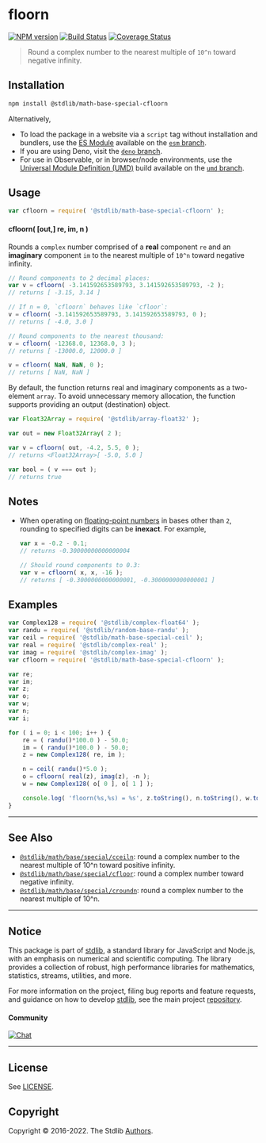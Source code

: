 <!--

@license Apache-2.0

Copyright (c) 2018 The Stdlib Authors.

Licensed under the Apache License, Version 2.0 (the "License");
you may not use this file except in compliance with the License.
You may obtain a copy of the License at

   http://www.apache.org/licenses/LICENSE-2.0

Unless required by applicable law or agreed to in writing, software
distributed under the License is distributed on an "AS IS" BASIS,
WITHOUT WARRANTIES OR CONDITIONS OF ANY KIND, either express or implied.
See the License for the specific language governing permissions and
limitations under the License.

-->

# floorn

[![NPM version][npm-image]][npm-url] [![Build Status][test-image]][test-url] [![Coverage Status][coverage-image]][coverage-url] <!-- [![dependencies][dependencies-image]][dependencies-url] -->

> Round a complex number to the nearest multiple of `10^n` toward negative infinity.

<section class="installation">

## Installation

```bash
npm install @stdlib/math-base-special-cfloorn
```

Alternatively,

-   To load the package in a website via a `script` tag without installation and bundlers, use the [ES Module][es-module] available on the [`esm` branch][esm-url].
-   If you are using Deno, visit the [`deno` branch][deno-url].
-   For use in Observable, or in browser/node environments, use the [Universal Module Definition (UMD)][umd] build available on the [`umd` branch][umd-url].

</section>

<section class="usage">

## Usage

```javascript
var cfloorn = require( '@stdlib/math-base-special-cfloorn' );
```

#### cfloorn( \[out,] re, im, n )

Rounds a `complex` number comprised of a **real** component `re` and an **imaginary** component `im` to the nearest multiple of `10^n` toward negative infinity.

```javascript
// Round components to 2 decimal places:
var v = cfloorn( -3.141592653589793, 3.141592653589793, -2 );
// returns [ -3.15, 3.14 ]

// If n = 0, `cfloorn` behaves like `cfloor`:
v = cfloorn( -3.141592653589793, 3.141592653589793, 0 );
// returns [ -4.0, 3.0 ]

// Round components to the nearest thousand:
v = cfloorn( -12368.0, 12368.0, 3 );
// returns [ -13000.0, 12000.0 ]

v = cfloorn( NaN, NaN, 0 );
// returns [ NaN, NaN ]
```

By default, the function returns real and imaginary components as a two-element `array`. To avoid unnecessary memory allocation, the function supports providing an output (destination) object.

```javascript
var Float32Array = require( '@stdlib/array-float32' );

var out = new Float32Array( 2 );

var v = cfloorn( out, -4.2, 5.5, 0 );
// returns <Float32Array>[ -5.0, 5.0 ]

var bool = ( v === out );
// returns true
```

</section>

<!-- /.usage -->

<section class="notes">

## Notes

-   When operating on [floating-point numbers][ieee754] in bases other than `2`, rounding to specified digits can be **inexact**. For example,

    ```javascript
    var x = -0.2 - 0.1;
    // returns -0.30000000000000004

    // Should round components to 0.3:
    var v = cfloorn( x, x, -16 );
    // returns [ -0.3000000000000001, -0.3000000000000001 ]
    ```

</section>

<!-- /.notes -->

<section class="examples">

## Examples

<!-- eslint no-undef: "error" -->

```javascript
var Complex128 = require( '@stdlib/complex-float64' );
var randu = require( '@stdlib/random-base-randu' );
var ceil = require( '@stdlib/math-base-special-ceil' );
var real = require( '@stdlib/complex-real' );
var imag = require( '@stdlib/complex-imag' );
var cfloorn = require( '@stdlib/math-base-special-cfloorn' );

var re;
var im;
var z;
var o;
var w;
var n;
var i;

for ( i = 0; i < 100; i++ ) {
    re = ( randu()*100.0 ) - 50.0;
    im = ( randu()*100.0 ) - 50.0;
    z = new Complex128( re, im );

    n = ceil( randu()*5.0 );
    o = cfloorn( real(z), imag(z), -n );
    w = new Complex128( o[ 0 ], o[ 1 ] );

    console.log( 'floorn(%s,%s) = %s', z.toString(), n.toString(), w.toString() );
}
```

</section>

<!-- /.examples -->

<!-- Section for related `stdlib` packages. Do not manually edit this section, as it is automatically populated. -->

<section class="related">

* * *

## See Also

-   <span class="package-name">[`@stdlib/math/base/special/cceiln`][@stdlib/math/base/special/cceiln]</span><span class="delimiter">: </span><span class="description">round a complex number to the nearest multiple of 10^n toward positive infinity.</span>
-   <span class="package-name">[`@stdlib/math/base/special/cfloor`][@stdlib/math/base/special/cfloor]</span><span class="delimiter">: </span><span class="description">round a complex number toward negative infinity.</span>
-   <span class="package-name">[`@stdlib/math/base/special/croundn`][@stdlib/math/base/special/croundn]</span><span class="delimiter">: </span><span class="description">round a complex number to the nearest multiple of 10^n.</span>

</section>

<!-- /.related -->

<!-- Section for all links. Make sure to keep an empty line after the `section` element and another before the `/section` close. -->


<section class="main-repo" >

* * *

## Notice

This package is part of [stdlib][stdlib], a standard library for JavaScript and Node.js, with an emphasis on numerical and scientific computing. The library provides a collection of robust, high performance libraries for mathematics, statistics, streams, utilities, and more.

For more information on the project, filing bug reports and feature requests, and guidance on how to develop [stdlib][stdlib], see the main project [repository][stdlib].

#### Community

[![Chat][chat-image]][chat-url]

---

## License

See [LICENSE][stdlib-license].


## Copyright

Copyright &copy; 2016-2022. The Stdlib [Authors][stdlib-authors].

</section>

<!-- /.stdlib -->

<!-- Section for all links. Make sure to keep an empty line after the `section` element and another before the `/section` close. -->

<section class="links">

[npm-image]: http://img.shields.io/npm/v/@stdlib/math-base-special-cfloorn.svg
[npm-url]: https://npmjs.org/package/@stdlib/math-base-special-cfloorn

[test-image]: https://github.com/stdlib-js/math-base-special-cfloorn/actions/workflows/test.yml/badge.svg
[test-url]: https://github.com/stdlib-js/math-base-special-cfloorn/actions/workflows/test.yml

[coverage-image]: https://img.shields.io/codecov/c/github/stdlib-js/math-base-special-cfloorn/main.svg
[coverage-url]: https://codecov.io/github/stdlib-js/math-base-special-cfloorn?branch=main

<!--

[dependencies-image]: https://img.shields.io/david/stdlib-js/math-base-special-cfloorn.svg
[dependencies-url]: https://david-dm.org/stdlib-js/math-base-special-cfloorn/main

-->

[umd]: https://github.com/umdjs/umd
[es-module]: https://developer.mozilla.org/en-US/docs/Web/JavaScript/Guide/Modules

[deno-url]: https://github.com/stdlib-js/math-base-special-cfloorn/tree/deno
[umd-url]: https://github.com/stdlib-js/math-base-special-cfloorn/tree/umd
[esm-url]: https://github.com/stdlib-js/math-base-special-cfloorn/tree/esm

[chat-image]: https://img.shields.io/gitter/room/stdlib-js/stdlib.svg
[chat-url]: https://gitter.im/stdlib-js/stdlib/

[stdlib]: https://github.com/stdlib-js/stdlib

[stdlib-authors]: https://github.com/stdlib-js/stdlib/graphs/contributors

[stdlib-license]: https://raw.githubusercontent.com/stdlib-js/math-base-special-cfloorn/main/LICENSE

[ieee754]: https://en.wikipedia.org/wiki/IEEE_754-1985

<!-- <related-links> -->

[@stdlib/math/base/special/cceiln]: https://github.com/stdlib-js/math-base-special-cceiln

[@stdlib/math/base/special/cfloor]: https://github.com/stdlib-js/math-base-special-cfloor

[@stdlib/math/base/special/croundn]: https://github.com/stdlib-js/math-base-special-croundn

<!-- </related-links> -->

</section>

<!-- /.links -->
